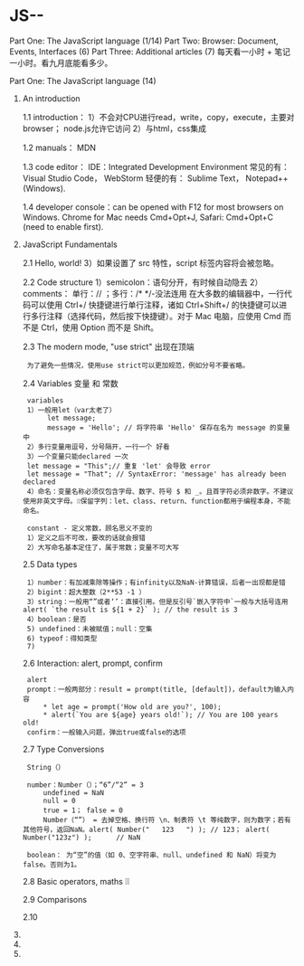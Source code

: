 # JS--

Part One: The JavaScript language (1/14)
Part Two: Browser: Document, Events, Interfaces (6)
Part Three: Additional articles (7)
每天看一小时 + 笔记一小时。看九月底能看多少。

Part One: The JavaScript language (14)

1. An introduction

    1.1 introduction：
        1）不会对CPU进行read，write，copy，execute，主要对browser； node.js允许它访问
        2）与html，css集成
        
    1.2 manuals： MDN
    
    1.3 code editor： IDE：Integrated Development Environment
        常见的有：Visual Studio Code， WebStorm 轻便的有：
Sublime Text， Notepad++ (Windows).

    1.4 developer console：can be opened with F12 for most browsers on Windows. Chrome for Mac needs Cmd+Opt+J, Safari: Cmd+Opt+C (need to enable first).

2. JavaScript Fundamentals

    2.1 Hello, world!  <script> tag
       1）自动插入html任何位置
       2）可接入外部资源 <script src="/js/script1.js"></script>
       3）如果设置了 src 特性，script 标签内容将会被忽略。
            <script src="file.js">
              alert(1); // 此内容会被忽略，因为设定了 src
            </script>

    2.2 Code structure
        1）semicolon：语句分开，有时候自动隐去
        2）comments： 单行：// ；多行：/*  */-没法连用
            在大多数的编辑器中，一行代码可以使用 Ctrl+/ 快捷键进行单行注释，诸如 Ctrl+Shift+/ 的快捷键可以进行多行注释（选择代码，然后按下快捷键）。对于 Mac 电脑，应使用 Cmd 而不是 Ctrl，使用 Option 而不是 Shift。
    
    2.3 The modern mode, "use strict" 出现在顶端
    
        为了避免一些情况，使用use strict可以更加规范，例如分号不要省略。
    
    2.4 Variables 变量 和 常数
    
        variables
        1）一般用let（var太老了）
             let message;
             message = 'Hello'; // 将字符串 'Hello' 保存在名为 message 的变量中
        2）多行变量用逗号，分号隔开，一行一个 好看
        3）一个变量只能declared 一次
        let message = "This";// 重复 'let' 会导致 error
        let message = "That"; // SyntaxError: 'message' has already been declared
        4）命名：变量名称必须仅包含字母、数字、符号 $ 和 _。且首字符必须非数字。不建议使用非英文字母。❕❕保留字列：let、class、return、function都用于编程本身，不能命名。
        
        constant - 定义常数，顾名思义不变的
        1）定义之后不可改，要改的话就会报错
        2）大写命名基本定住了，属于常数；变量不可大写
    
    2.5 Data types
    
        1）number：有加减乘除等操作；有infinity以及NaN-计算错误，后者一出现都是错
        2）bigint：超大整数（2**53 -1 ）
        3）string：一般用“”或者‘’：直接引用。但是反引号`嵌入字符中`一般与大括号连用alert( `the result is ${1 + 2}` ); // the result is 3 
        4）boolean：是否
        5) undefined：未被赋值；null：空集
        6) typeof：得知类型
        7)
    
    2.6 Interaction: alert, prompt, confirm
    
        alert
        prompt：一般两部分：result = prompt(title, [default])，default为输入内容
            * let age = prompt('How old are you?', 100);
            * alert(`You are ${age} years old!`); // You are 100 years old!
        confirm：一般输入问题，弹出true或false的选项
    
    2.7 Type Conversions
    
        String（）
        
        number：Number（）；“6”/“2” = 3
            undefined = NaN
            null = 0
            true = 1； false = 0
            Number（“”） = 去掉空格、换行符 \n、制表符 \t 等纯数字，则为数字；若有其他符号，返回NaN。alert( Number("   123   ") ); // 123； alert( Number("123z") );      // NaN
            
        boolean： 为“空”的值（如 0、空字符串、null、undefined 和 NaN）将变为 false。否则为1。
            
    2.8 Basic operators, maths ❕❕
        
    
    2.9 Comparisons
    
    2.10 
    
3. 

4. 

5. 
